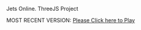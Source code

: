 Jets Online. ThreeJS Project

MOST RECENT VERSION: [Please Click here to Play](https://rawcdn.githack.com/alperenbutun/jets-online/a9a9ac2/index.html)
